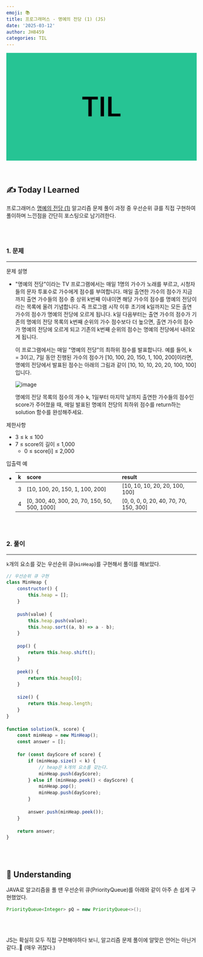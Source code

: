 ```yaml
---
emoji: 📚
title: 프로그래머스 - 명예의 전당 (1) (JS)
date: '2025-03-12'
author: JH8459
categories: TIL
---
```


![github-blog.png](../../assets/common/TIL.jpeg)

<br>

## ✍️ **T**oday **I** **L**earned

프로그래머스 <a href="https://school.programmers.co.kr/learn/courses/30/lessons/138477" target="_blank">명예의 전당 (1)</a> 알고리즘 문제 풀이 과정 중 우선순위 큐를 직접 구현하여 풀이하며 느낀점을 간단히 포스팅으로 남기려한다.

<br>
<br>

### 1. 문제

---

문제 설명
  
- "명예의 전당"이라는 TV 프로그램에서는 매일 1명의 가수가 노래를 부르고, 시청자들의 문자 투표수로 가수에게 점수를 부여합니다. 매일 출연한 가수의 점수가 지금까지 출연 가수들의 점수 중 상위 k번째 이내이면 해당 가수의 점수를 명예의 전당이라는 목록에 올려 기념합니다. 즉 프로그램 시작 이후 초기에 k일까지는 모든 출연 가수의 점수가 명예의 전당에 오르게 됩니다. k일 다음부터는 출연 가수의 점수가 기존의 명예의 전당 목록의 k번째 순위의 가수 점수보다 더 높으면, 출연 가수의 점수가 명예의 전당에 오르게 되고 기존의 k번째 순위의 점수는 명예의 전당에서 내려오게 됩니다.

  이 프로그램에서는 매일 "명예의 전당"의 최하위 점수를 발표합니다. 예를 들어, k = 3이고, 7일 동안 진행된 가수의 점수가 [10, 100, 20, 150, 1, 100, 200]이라면, 명예의 전당에서 발표된 점수는 아래의 그림과 같이 [10, 10, 10, 20, 20, 100, 100]입니다.

  ![image](https://grepp-programmers.s3.ap-northeast-2.amazonaws.com/files/production/b0893853-7471-47c0-b7e5-1e8b46002810/%EA%B7%B8%EB%A6%BC1.png)

  명예의 전당 목록의 점수의 개수 k, 1일부터 마지막 날까지 출연한 가수들의 점수인 score가 주어졌을 때, 매일 발표된 명예의 전당의 최하위 점수를 return하는 solution 함수를 완성해주세요.

제한사항

- 3 ≤ k ≤ 100
- 7 ≤ score의 길이 ≤ 1,000
  - 0 ≤ score[i] ≤ 2,000

입출력 예

- |k|score|result|
  |------|---|---|
  |3|[10, 100, 20, 150, 1, 100, 200]|[10, 10, 10, 20, 20, 100, 100]|
  |4|[0, 300, 40, 300, 20, 70, 150, 50, 500, 1000]|[0, 0, 0, 0, 20, 40, 70, 70, 150, 300]|

<br>
<br>

### 2. 풀이
---

`k`개의 요소를 갖는 우선순위 큐(`minHeap`)를 구현해서 풀이를 해보았다.

```javascript
// 우선순위 큐 구현
class MinHeap {
    constructor() {
        this.heap = [];
    }

    push(value) {
        this.heap.push(value);
        this.heap.sort((a, b) => a - b);
    }

    pop() {
        return this.heap.shift();
    }

    peek() {
        return this.heap[0];
    }

    size() {
        return this.heap.length;
    }
}

function solution(k, score) {
    const minHeap = new MinHeap();
    const answer = [];

    for (const dayScore of score) {
        if (minHeap.size() < k) {
            // heap은 k개의 요소를 갖는다.
            minHeap.push(dayScore);
        } else if (minHeap.peek() < dayScore) {
            minHeap.pop();
            minHeap.push(dayScore);
        }
        
        answer.push(minHeap.peek());
    }

    return answer;
}
```

<br>
<br>

## 🤔 Understanding

JAVA로 알고리즘을 풀 땐 우선순위 큐(PriorityQueue)를 아래와 같이 아주 손 쉽게 구현했었다.

```java
PriorityQueue<Integer> pQ = new PriorityQueue<>();
```

<br>
<br>

JS는 확실히 모두 직접 구현해야하다 보니, 알고리즘 문제 풀이에 알맞은 언어는 아닌거같다..🥲 (매우 귀찮다.)

<br>
<br>

